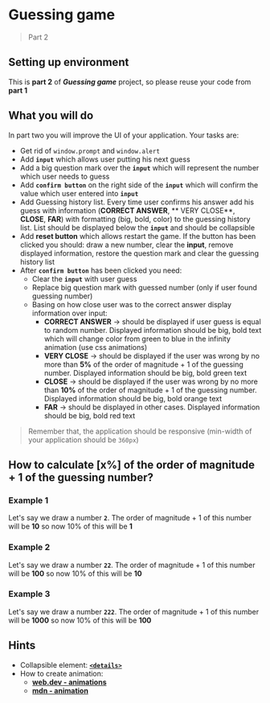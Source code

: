 # Guessing game

> Part 2

## Setting up environment

This is **part 2** of _**Guessing game**_ project, so please reuse your code from **part 1**

## What you will do

In part two you will improve the UI of your application. Your tasks are:

- Get rid of `window.prompt` and `window.alert`
- Add **`input`** which allows user putting his next guess
- Add a big question mark over the **`input`** which will represent the number which user needs to guess
- Add **`confirm button`** on the right side of the **`input`** which will confirm the value which user entered
  into **`input`**
- Add Guessing history list. Every time user confirms his answer add his guess with information (**CORRECT ANSWER**, **
  VERY CLOSE**, **CLOSE**, **FAR**) with formatting (big, bold, color) to the guessing history list. List should be
  displayed below the **`input`** and should be collapsible
- Add **reset button** which allows restart the game. If the button has been clicked you should: draw a new number,
  clear the **input**, remove displayed information, restore the question mark and clear the guessing history list
- After **`confirm button`** has been clicked you need:
  - Clear the **`input`** with user guess
  - Replace big question mark with guessed number (only if user found guessing number)
  - Basing on how close user was to the correct answer display information over input:
    - **CORRECT ANSWER** → should be displayed if user guess is equal to random number. Displayed information should be
      big, bold text which will change color from green to blue in the infinity animation (use css animations)
    - **VERY CLOSE** → should be displayed if the user was wrong by no more than **5%** of the order of magnitude + 1
      of the guessing number. Displayed information should be big, bold green text
    - **CLOSE** → should be displayed if the user was wrong by no more than **10%** of the order of magnitude + 1 of the
      guessing number. Displayed information should be big, bold orange text
    - **FAR** → should be displayed in other cases. Displayed information should be big, bold red text

> Remember that, the application should be responsive (min-width of your application should be `360px`)

## How to calculate [x%] of the order of magnitude + 1 of the guessing number?

### Example 1

Let's say we draw a number **`2`**. The order of magnitude + 1 of this number will be **10** so now 10% of this will
be **1**

### Example 2

Let's say we draw a number **`22`**. The order of magnitude + 1 of this number will be **100** so now 10% of this will
be **10**

### Example 3

Let's say we draw a number **`222`**. The order of magnitude + 1 of this number will be **1000** so now 10% of this will
be **100**

## Hints

- Collapsible element: **[`<details>`](https://developer.mozilla.org/en-US/docs/Web/HTML/Element/details)**
- How to create animation:
  - **[web.dev - animations](https://web.dev/learn/css/animations/)**
  - **[mdn - animation](https://developer.mozilla.org/en-US/docs/Web/CSS/animation)**
